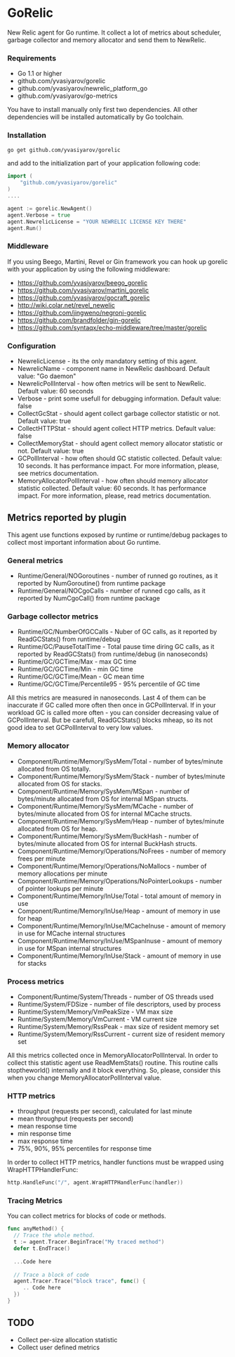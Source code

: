 # GoRelic

New Relic agent for Go runtime. It collect a lot of metrics about scheduler, garbage collector and memory allocator and 
send them to NewRelic.

### Requirements  
- Go 1.1 or higher
- github.com/yvasiyarov/gorelic
- github.com/yvasiyarov/newrelic_platform_go
- github.com/yvasiyarov/go-metrics

You have to install manually only first two dependencies. All other dependencies will be installed automatically 
by Go toolchain.   

### Installation   
```bash
go get github.com/yvasiyarov/gorelic
```
and add to the initialization part of your application following code:  
```go
import (
    "github.com/yvasiyarov/gorelic"
)
....

agent := gorelic.NewAgent()
agent.Verbose = true
agent.NewrelicLicense = "YOUR NEWRELIC LICENSE KEY THERE"
agent.Run()

```

### Middleware  
If you using Beego, Martini, Revel or Gin framework you can hook up gorelic with your application by using the following middleware:
- https://github.com/yvasiyarov/beego_gorelic   
- https://github.com/yvasiyarov/martini_gorelic   
- https://github.com/yvasiyarov/gocraft_gorelic   
- http://wiki.colar.net/revel_newelic
- https://github.com/jingweno/negroni-gorelic
- https://github.com/brandfolder/gin-gorelic
- https://github.com/syntaqx/echo-middleware/tree/master/gorelic
   

### Configuration  
- NewrelicLicense - its the only mandatory setting of this agent.
- NewrelicName - component name in NewRelic dashboard. Default value: "Go daemon"
- NewrelicPollInterval - how often metrics will be sent to NewRelic. Default value: 60 seconds
- Verbose - print some usefull for debugging information. Default value: false
- CollectGcStat - should agent collect garbage collector statistic or not. Default value: true
- CollectHTTPStat - should agent collect HTTP metrics. Default value: false
- CollectMemoryStat - should agent collect memory allocator statistic or not. Default value: true
- GCPollInterval - how often should GC statistic collected. Default value: 10 seconds. It has performance impact. For more information, please, see metrics documentation.
- MemoryAllocatorPollInterval - how often should memory allocator statistic collected. Default value: 60 seconds. It has performance impact. For more information, please, read metrics documentation.


## Metrics reported by plugin
This agent use functions exposed by runtime or runtime/debug packages to collect most important information about Go runtime.

### General metrics   
- Runtime/General/NOGoroutines - number of runned go routines, as it reported by NumGoroutine() from runtime package
- Runtime/General/NOCgoCalls - number of runned cgo calls, as it reported by NumCgoCall() from runtime package

### Garbage collector metrics      
- Runtime/GC/NumberOfGCCalls - Nuber of GC calls, as it reported by ReadGCStats() from runtime/debug 
- Runtime/GC/PauseTotalTime - Total pause time diring GC calls, as it reported by ReadGCStats() from runtime/debug (in nanoseconds)
- Runtime/GC/GCTime/Max - max GC time
- Runtime/GC/GCTime/Min - min GC time
- Runtime/GC/GCTime/Mean - GC mean time
- Runtime/GC/GCTime/Percentile95 - 95% percentile of GC time

All this metrics are measured in nanoseconds. Last 4 of them can be inaccurate if GC called more often then once in GCPollInterval. 
If in your workload GC is called more often - you can consider decreasing value of GCPollInterval. 
But be carefull, ReadGCStats() blocks mheap, so its not good idea to set GCPollInterval to very low values.

### Memory allocator 
- Component/Runtime/Memory/SysMem/Total - number of bytes/minute allocated from OS totally. 
- Component/Runtime/Memory/SysMem/Stack - number of bytes/minute allocated from OS for stacks.
- Component/Runtime/Memory/SysMem/MSpan - number of bytes/minute allocated from OS for internal MSpan structs.
- Component/Runtime/Memory/SysMem/MCache - number of bytes/minute allocated from OS for internal MCache structs.
- Component/Runtime/Memory/SysMem/Heap - number of bytes/minute allocated from OS for heap.
- Component/Runtime/Memory/SysMem/BuckHash - number of bytes/minute allocated from OS for internal BuckHash structs.
- Component/Runtime/Memory/Operations/NoFrees - number of memory frees per minute
- Component/Runtime/Memory/Operations/NoMallocs - number of memory allocations per minute
- Component/Runtime/Memory/Operations/NoPointerLookups - number of pointer lookups per minute
- Component/Runtime/Memory/InUse/Total - total amount of memory in use
- Component/Runtime/Memory/InUse/Heap - amount of memory in use for heap
- Component/Runtime/Memory/InUse/MCacheInuse - amount of memory in use for MCache internal structures
- Component/Runtime/Memory/InUse/MSpanInuse - amount of memory in use for MSpan internal structures  
- Component/Runtime/Memory/InUse/Stack - amount of memory in use for stacks

### Process metrics
- Component/Runtime/System/Threads - number of OS threads used
- Runtime/System/FDSize - number of file descriptors, used by process
- Runtime/System/Memory/VmPeakSize - VM max size
- Runtime/System/Memory/VmCurrent  - VM current size
- Runtime/System/Memory/RssPeak    - max size of resident memory set
- Runtime/System/Memory/RssCurrent - current size of resident memory set   

All this metrics collected once in MemoryAllocatorPollInterval. In order to collect this statistic agent use ReadMemStats() routine.
This routine calls stoptheworld() internally and it block everything. So, please, consider this when you change MemoryAllocatorPollInterval value.

### HTTP metrics   
- throughput (requests per second), calculated for last minute  
- mean throughput (requests per second)   
- mean response time  
- min response time  
- max response time  
- 75%, 90%, 95% percentiles for response time
 

In order to collect HTTP metrics, handler functions must be wrapped using WrapHTTPHandlerFunc:

```go
http.HandleFunc("/", agent.WrapHTTPHandlerFunc(handler))
```
### Tracing Metrics
You can collect metrics for blocks of code or methods.
```go
func anyMethod() {
  // Trace the whole method.
  t := agent.Tracer.BeginTrace("My traced method")
  defer t.EndTrace()
  
  ...Code here
  
  // Trace a block of code
  agent.Tracer.Trace("block trace", func() {
     .. Code here
  })
}
```
## TODO
- Collect per-size allocation statistic
- Collect user defined metrics

